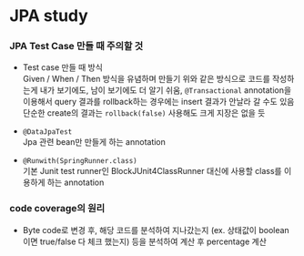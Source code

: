 # JPA study

### JPA Test Case 만들 때 주의할 것

- Test case 만들 때 방식  
    Given / When / Then 방식을 유념하며 만들기
    위와 같은 방식으로 코드를 작성하는게 내가 보기에도, 남이 보기에도 더 알기 쉬움,
    `@Transactional` annotation을 이용해서 query 결과를 rollback하는 경우에는 insert 결과가 안날라 갈 수도 있음
    단순한 create의 결과는 `rollback(false)` 사용해도 크게 지장은 없을 듯

- `@DataJpaTest`  
    Jpa 관련 bean만 만들게 하는 annotation

- `@Runwith(SpringRunner.class)`  
    기본 Junit test runner인 BlockJUnit4ClassRunner 대신에 사용할 class를 이용하게 하는 annotation


### code coverage의 원리

- Byte code로 변경 후, 해당 코드를 분석하여 지나갔는지 (ex. 상태값이 boolean이면 true/false 다 체크 했는지) 등을 분석하여 계산 후 percentage 계산
